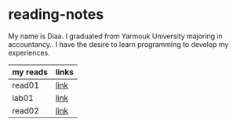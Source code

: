 # reading-notes
 My name is Diaa. I graduated from Yarmouk University majoring in accountancy..
 I have the desire to learn programming to develop my experiences.

| my reads    | links |
| ----------- | ----------- |
| read01      | [link](read01.md)       |
| lab01       |   [link](lab01.md)      |
| read02      | [link](read02.md)       |





